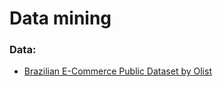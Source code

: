 ﻿# Data mining
 
 ### Data:
- [Brazilian E-Commerce Public Dataset by Olist](https://www.kaggle.com/datasets/olistbr/brazilian-ecommerce/version/5)


